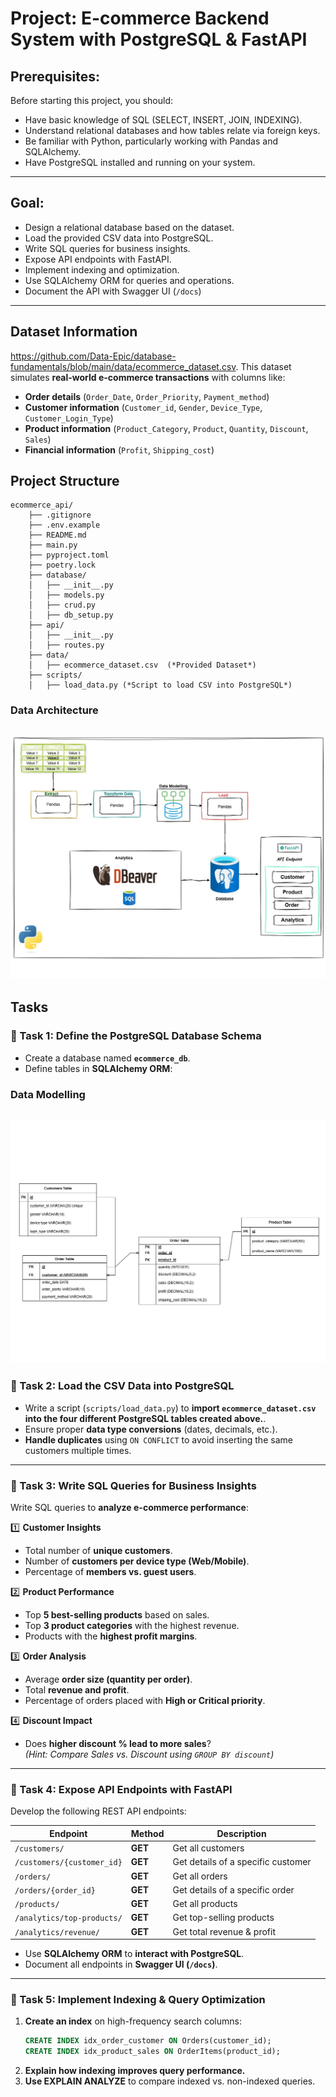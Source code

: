 # **Project: E-commerce Backend System with PostgreSQL & FastAPI**

## **Prerequisites:**
Before starting this project, you should:
- Have basic knowledge of SQL (SELECT, INSERT, JOIN, INDEXING).
- Understand relational databases and how tables relate via foreign keys.
- Be familiar with Python, particularly working with Pandas and SQLAlchemy.
- Have PostgreSQL installed and running on your system.

---
## **Goal:**
- Design a relational database based on the dataset.
- Load the provided CSV data into PostgreSQL.
- Write SQL queries for business insights.
- Expose API endpoints with FastAPI.
- Implement indexing and optimization.
- Use SQLAlchemy ORM for queries and operations.
- Document the API with Swagger UI (`/docs`)

---
## **Dataset Information**
https://github.com/Data-Epic/database-fundamentals/blob/main/data/ecommerce_dataset.csv.
This dataset simulates **real-world e-commerce transactions** with columns like:
- **Order details** (`Order_Date`, `Order_Priority`, `Payment_method`)
- **Customer information** (`Customer_id`, `Gender`, `Device_Type`, `Customer_Login_Type`)
- **Product information** (`Product_Category`, `Product`, `Quantity`, `Discount`, `Sales`)
- **Financial information** (`Profit`, `Shipping_cost`)


## **Project Structure**
```
ecommerce_api/
    ├── .gitignore
    ├── .env.example
    ├── README.md
    ├── main.py
    ├── pyproject.toml
    ├── poetry.lock
    ├── database/
    │   ├── __init__.py
    │   ├── models.py
    │   ├── crud.py
    │   ├── db_setup.py
    ├── api/
    │   ├── __init__.py
    │   ├── routes.py
    ├── data/
    │   ├── ecommerce_dataset.csv  (*Provided Dataset*)
    ├── scripts/
    │   ├── load_data.py (*Script to load CSV into PostgreSQL*)
```

### **Data Architecture**
![Data Architecture](images/architecture.jpg)
---


## **Tasks**

### **🔹 Task 1: Define the PostgreSQL Database Schema**
- Create a database named **`ecommerce_db`**.
- Define tables in **SQLAlchemy ORM**:

### **Data Modelling**
![data Model](images/data-modelling.jpg)
---

### **🔹 Task 2: Load the CSV Data into PostgreSQL**
- Write a script (`scripts/load_data.py`) to **import `ecommerce_dataset.csv` into the four different PostgreSQL tables created above.**.
- Ensure proper **data type conversions** (dates, decimals, etc.).
- **Handle duplicates** using `ON CONFLICT` to avoid inserting the same customers multiple times.

---

### **🔹 Task 3: Write SQL Queries for Business Insights**
Write SQL queries to **analyze e-commerce performance**:

1️⃣ **Customer Insights**
   - Total number of **unique customers**.
   - Number of **customers per device type (Web/Mobile)**.
   - Percentage of **members vs. guest users**.

2️⃣ **Product Performance**
   - Top **5 best-selling products** based on sales.
   - Top **3 product categories** with the highest revenue.
   - Products with the **highest profit margins**.

3️⃣ **Order Analysis**
   - Average **order size (quantity per order)**.
   - Total **revenue and profit**.
   - Percentage of orders placed with **High or Critical priority**.

4️⃣ **Discount Impact**
   - Does **higher discount % lead to more sales**?  
   *(Hint: Compare Sales vs. Discount using `GROUP BY discount`)*

---

### **🔹 Task 4: Expose API Endpoints with FastAPI**
Develop the following REST API endpoints:

| Endpoint | Method | Description |
|----------|--------|-------------|
| `/customers/` | **GET** | Get all customers |
| `/customers/{customer_id}` | **GET** | Get details of a specific customer |
| `/orders/` | **GET** | Get all orders |
| `/orders/{order_id}` | **GET** | Get details of a specific order |
| `/products/` | **GET** | Get all products |
| `/analytics/top-products/` | **GET** | Get top-selling products |
| `/analytics/revenue/` | **GET** | Get total revenue & profit |

- Use **SQLAlchemy ORM** to **interact with PostgreSQL**.
- Document all endpoints in **Swagger UI (`/docs`)**.

---

### **🔹 Task 5: Implement Indexing & Query Optimization**
1. **Create an index** on high-frequency search columns:
   ```sql
   CREATE INDEX idx_order_customer ON Orders(customer_id);
   CREATE INDEX idx_product_sales ON OrderItems(product_id);
   ```
2. **Explain how indexing improves query performance.**
3. **Use EXPLAIN ANALYZE** to compare indexed vs. non-indexed queries.


